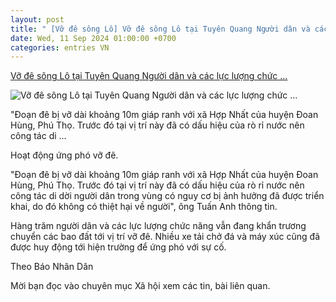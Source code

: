 ```yaml
---
layout: post
title: " [Vỡ đê sông Lô] Vỡ đê sông Lô tại Tuyên Quang Người dân và các lực lượng chức ..."
date: Wed, 11 Sep 2024 01:00:00 +0700
categories: entries VN
---
```

[Vỡ đê sông Lô tại Tuyên Quang Người dân và các lực lượng chức ...](https://www.qdnd.vn/xa-hoi/tin-tuc/vo-de-song-lo-tai-tuyen-quang-nguoi-dan-va-cac-luc-luong-chuc-nang-cung-trien-khai-ung-pho-793671)

![Vỡ đê sông Lô tại Tuyên Quang Người dân và các lực lượng chức ...](https://file3.qdnd.vn/data/images/0/2024/09/10/upload_2134/48d2cf07-c9cd-4947-9082-ea510dabff0f.jpeg?w=400)

"Đoạn đê bị vỡ dài khoảng 10m giáp ranh với xã Hợp Nhất của huyện Đoan Hùng, Phú Thọ. Trước đó tại vị trí này đã có dấu hiệu của rò rỉ nước nên công tác di ...

Hoạt động ứng phó vỡ đê.

"Đoạn đê bị vỡ dài khoảng 10m giáp ranh với xã Hợp Nhất của huyện Đoan Hùng, Phú Thọ. Trước đó tại vị trí này đã có dấu hiệu của rò rỉ nước nên công tác di dời người dân trong vùng có nguy cơ bị ảnh hưởng đã được triển khai, do đó không có thiệt hại về người", ông Tuấn Anh thông tin.

Hàng trăm người dân và các lực lượng chức năng vẫn đang khẩn trương chuyển các bao đất tới vị trí vỡ đê. Nhiều xe tải chở đá và máy xúc cũng đã được huy động tới hiện trường để ứng phó với sự cố.

Theo Báo Nhân Dân

Mời bạn đọc vào chuyên mục Xã hội xem các tin, bài liên quan.


